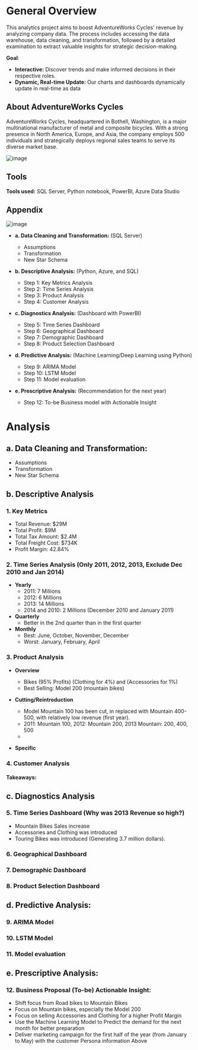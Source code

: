 # General Overview
This analytics project aims to boost AdventureWorks Cycles' revenue by analyzing company data. The process includes accessing the data warehouse, data cleaning, and transformation, followed by a detailed examination to extract valuable insights for strategic decision-making.

**Goal**: 
* **Interactive:** Discover trends and make informed decisions in their respective roles.
* **Dynamic, Real-time Update:**  Our charts and dashboards dynamically update in real-time as data

## About AdventureWorks Cycles
AdventureWorks Cycles, headquartered in Bothell, Washington, is a major multinational manufacturer of metal and composite bicycles. With a strong presence in North America, Europe, and Asia, the company employs 500 individuals and strategically deploys regional sales teams to serve its diverse market base.

![image](https://github.com/MarkPhamm/Adventureworks-Analytics/assets/99457952/677fbdee-9968-4ad1-b424-100208ade77e)


## Tools
**Tools used:** SQL Server, Python notebook, PowerBI, Azure Data Studio

## Appendix
![image](https://github.com/MarkPhamm/Adventureworks-Analytics/assets/99457952/f51e16de-879d-4317-9ba5-f6cb0101cd85)
* **a. Data Cleaning and Transformation:** (SQL Server)
  * Assumptions
  * Transformation
  * New Star Schema
   
* **b. Descriptive Analysis:** (Python, Azure, and SQL)
  * Step 1: Key Metrics Analysis
  * Step 2: Time Series Analysis
  * Step 3: Product Analysis
  * Step 4: Customer Analysis
 
* **c. Diagnostics Analysis:** (Dashboard with PowerBI)
  * Step 5: Time Series Dashboard
  * Step 6: Geographical Dashboard
  * Step 7: Demographic Dashboard
  * Step 8: Product Selection Dashboard
  
* **d. Predictive Analysis:** (Machine Learning/Deep Learning using Python)
  * Step 9: ARIMA Model
  * Step 10: LSTM Model
  * Step 11: Model evaluation
  
* **e. Prescriptive Analysis:** (Recommendation for the next year)
  * Step 12: To-be Business model with Actionable Insight

# Analysis
## a. Data Cleaning and Transformation:
  * Assumptions
  * Transformation
  * New Star Schema

## b. Descriptive Analysis

### 1. Key Metrics
 - Total Revenue: $29M
 - Total Profit: $9M
 - Total Tax Amount: $2.4M
 - Total Freight Cost: $734K
 - Profit Margin: 42.84%

### 2. Time Series Analysis (Only 2011, 2012, 2013, Exclude Dec 2010 and Jan 2014)
- **Yearly**
    - 2011: 7 Millions
    - 2012: 6 Millions
    - 2013: 14 Millions
    - 2014 and 2010: 2 Millions (December 2010 and January 2011)
- **Quarterly**
    - Better in the 2nd quarter than in the first quarter
- **Monthly**
    - Best: June, October, November, December
    - Worst: January, February, April

### 3. Product Analysis
- **Overview**
  - Bikes (95% Profits) (Clothing for 4%) and (Accessories for 1%)
  - Best Selling: Model 200 (mountain bikes)
- **Cutting/Reintroduction**
  - Model Mountain 100 has been cut, in replaced with Mountain 400-500, with relatively low revenue (first year).
  - 2011: Mountain 100,  2012: Mountain 200, 2013 Mountain: 200, 400, 500
  - 

- **Specific**
### 4. Customer Analysis
#### Takeaways: 

## c. Diagnostics Analysis
### 5. Time Series Dashboard (Why was 2013 Revenue so high?)
- Mountain Bikes Sales increase
- Accessories and Clothing was introduced
- Touring Bikes was introduced (Generating 3.7 million dollars).
### 6. Geographical Dashboard
### 7. Demographic Dashboard
### 8. Product Selection Dashboard


## d. Predictive Analysis:
### 9. ARIMA Model
### 10. LSTM Model 
### 11. Model evaluation

## e. Prescriptive Analysis:
### 12. Business Proposal (To-be​) Actionable Insight:
* Shift focus from Road bikes to Mountain Bikes
* Focus on Mountain bikes, especially the Model 200
* Focus on selling Accessories and Clothing for a higher Profit Margin
* Use the Machine Learning Model to Predict the demand for the next month for better preparation
* Deliver marketing campaign for the first half of the year (from January to May) with the customer Persona information Above

